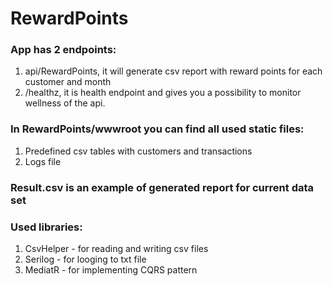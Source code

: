 # RewardPoints

### App has 2 endpoints:
  1. api/RewardPoints, it will generate csv report with reward points for each customer and month
  2. /healthz, it is health endpoint and gives you a possibility to monitor wellness of the api.
                                                  
### In RewardPoints/wwwroot you can find all used static files: 
  1. Predefined csv tables with customers and transactions
  2. Logs file
 
### Result.csv is an example of generated report for current data set 

### Used libraries:
  1. CsvHelper - for reading and writing csv files
  2. Serilog - for looging to txt file
  3. MediatR - for implementing CQRS pattern
